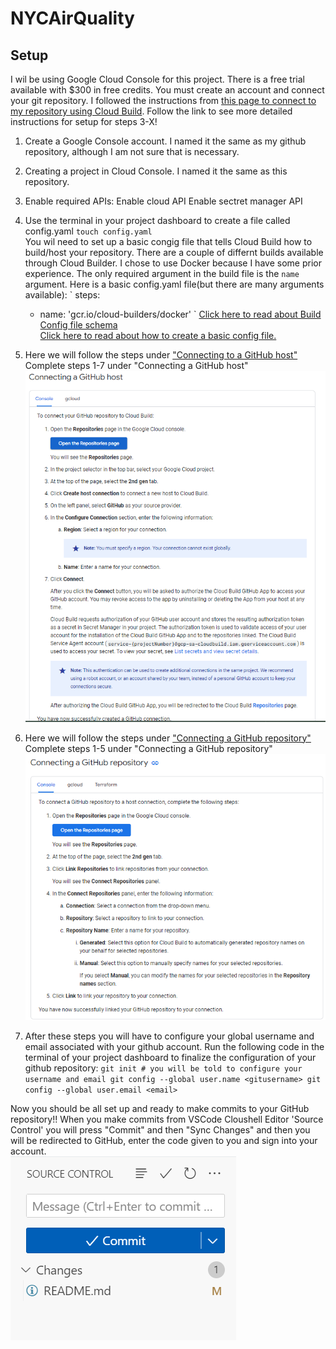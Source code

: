# NYCAirQuality

## Setup
I wil be using Google Cloud Console for this project. There is a free trial available with $300 in free credits. You must create an account and connect your git repository. I followed the instructions from [this page to connect to my repository using Cloud Build](https://cloud.google.com/build/docs/automating-builds/github/connect-repo-github). Follow the link to see more detailed instructions for setup for steps 3-X!
1. Create a Google Console account.
    I named it the same as my github repository, although I am not sure that is necessary.
1. Creating a project in Cloud Console. I named it the same as this repository. 
1. Enable required APIs:
    Enable cloud API
    Enable sectret manager API
1. Use the terminal in your project dashboard to create a file called config.yaml
    ` touch config.yaml `   
    You wil need to set up a basic congig file that tells Cloud Build how to build/host your repository. There are a couple of differnt builds available through Cloud Builder. I chose to use Docker because I have some prior experience. The only required argument in the build file is the `name` argument. Here is a basic config.yaml file(but there are many arguments available):
    `
    steps:
    - name: 'gcr.io/cloud-builders/docker'
    `
    [Click here to read about Build Config file schema](https://cloud.google.com/build/docs/build-config-file-schema)  
    [Click here to read about how to create a basic config file. ](https://cloud.google.com/build/docs/configuring-builds/create-basic-configuration)

1. Here we will follow the steps under ["Connecting to a GitHub host"](https://cloud.google.com/build/docs/automating-builds/github/connect-repo-github?generation=2nd-gen#connecting_a_github_host)
    Complete steps 1-7 under "Connecting a GitHub host"
    ![Alt text](Imgs/ConnectingToGitHubHost.png)
1. Here we will follow the steps under ["Connecting a GitHub repository"](https://cloud.google.com/build/docs/automating-builds/github/connect-repo-github?generation=2nd-gen#connecting_a_github_repository_2)
    Complete steps 1-5 under "Connecting a GitHub repository"
    ![Alt text](Imgs/ConnectingToGitHubRepo.png)
1. After these steps you will have to configure your global username and email associated with your github account. Run the following code in the terminal of your project dashboard to finalize the configuration of your github repository:
    `
    git init # you will be told to configure your username and email
    git config --global user.name <gitusername>
    git config --global user.email <email> 
    `

Now you should be all set up and ready to make commits to your GitHub repository!!
When you make commits from VSCode Cloushell Editor 'Source Control' you will press "Commit" and then "Sync Changes" and then you will be redirected to GitHub, enter the code given to you and sign into your account.  
![Alt text](Imgs/sourcecontrol.png)